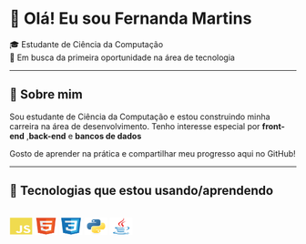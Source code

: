 # 👋 Olá! Eu sou Fernanda Martins

🎓 Estudante de Ciência da Computação  
🚀 Em busca da primeira oportunidade na área de tecnologia  

---

## 🧠 Sobre mim

Sou estudante de Ciência da Computação e estou construindo minha carreira na área de desenvolvimento. Tenho interesse especial por **front-end** ,**back-end** e **bancos de dados**

Gosto de aprender na prática e compartilhar meu progresso aqui no GitHub!

---

## 🔧 Tecnologias que estou usando/aprendendo

<div style="display: inline_block"><br>
  <img align="center" alt="JS" height="30" width="40" src="https://raw.githubusercontent.com/devicons/devicon/master/icons/javascript/javascript-plain.svg">
  <img align="center" alt="HTML" height="30" width="40" src="https://raw.githubusercontent.com/devicons/devicon/master/icons/html5/html5-original.svg">
  <img align="center" alt="CSS" height="30" width="40" src="https://raw.githubusercontent.com/devicons/devicon/master/icons/css3/css3-original.svg">
  <img align="center" alt="Python" height="30" width="40" src="https://raw.githubusercontent.com/devicons/devicon/master/icons/python/python-original.svg">
  <img align="center" alt="Java" height="30" width="40" src="https://raw.githubusercontent.com/devicons/devicon/master/icons/java/java-original.svg">
  <img align="center" alt='Csharp" height="30" width="40" src="https://raw.githubusercontent.com/devicons/devicon/master/icons/csharp/csharp-original.svg">
</div> 

---

## 📫 Contato



---

🔍 *Sempre aberto a colaborações e novos aprendizados!*
